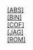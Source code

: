[[ABS]]([ABS]/index.html)<br>
[[BIN]]([BIN]/index.html)<br>
[[COF]]([COF]/index.html)<br>
[[JAG]]([JAG]/index.html)<br>
[[ROM]]([ROM]/index.html)<br>
